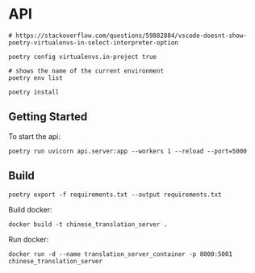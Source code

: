 # API

```
# https://stackoverflow.com/questions/59882884/vscode-doesnt-show-poetry-virtualenvs-in-select-interpreter-option

poetry config virtualenvs.in-project true

# shows the name of the current environment
poetry env list

poetry install
```

## Getting Started

To start the api:

```
poetry run uvicorn api.server:app --workers 1 --reload --port=5000
```

## Build

```
poetry export -f requirements.txt --output requirements.txt
```

Build docker:

```
docker build -t chinese_translation_server .
```

Run docker:

```
docker run -d --name translation_server_container -p 8000:5001 chinese_translation_server
```
